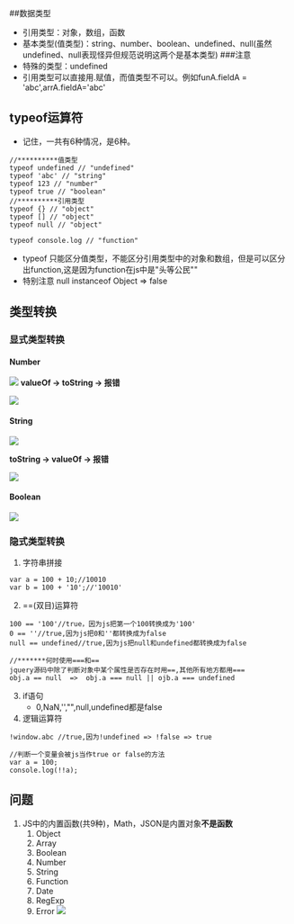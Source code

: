 ##数据类型
- 引用类型：对象，数组，函数
- 基本类型(值类型)：string、number、boolean、undefined、null(虽然undefined、null表现怪异但规范说明这两个是基本类型)
###注意
- 特殊的类型：undefined
- 引用类型可以直接用.赋值，而值类型不可以。例如funA.fieldA = 'abc',arrA.fieldA='abc'

## typeof运算符
- 记住，一共有6种情况，是6种。

````
//**********值类型
typeof undefined // "undefined"
typeof 'abc' // "string"
typeof 123 // "number"
typeof true // "boolean"
//**********引用类型
typeof {} // "object"
typeof [] // "object"
typeof null // "object"

typeof console.log // "function"
````
- typeof 只能区分值类型，不能区分引用类型中的对象和数组，但是可以区分出function,这是因为function在js中是"头等公民""
- 特别注意 null instanceof Object => false

## 类型转换
### 显式类型转换
#### Number
![](https://ws2.sinaimg.cn/large/006tKfTcgy1foccf8m9xpj30s60bqaav.jpg)
**valueOf -> toString -> 报错**

![](https://ws1.sinaimg.cn/large/006tKfTcgy1foccfhbdtaj30dl05z0u3.jpg)

#### String
![](https://ws3.sinaimg.cn/large/006tKfTcgy1foccfu91maj30at05iq3e.jpg)

**toString -> valueOf -> 报错**

![](https://ws1.sinaimg.cn/large/006tKfTcgy1foccg2hhptj30dg05hab4.jpg)

#### Boolean
![](https://ws1.sinaimg.cn/large/006tKfTcgy1foccgo3ffej30ct05laad.jpg)


### 隐式类型转换
1. 字符串拼接

````
var a = 100 + 10;//10010
var b = 100 + '10';//'10010'
````
2. ==(双目)运算符

````
100 == '100'//true，因为js把第一个100转换成为'100'
0 == ''//true,因为js把0和''都转换成为false
null == undefined//true,因为js把null和undefined都转换成为false

//*******何时使用===和==
jquery源码中除了判断对象中某个属性是否存在时用==,其他所有地方都用===
obj.a == null  =>  obj.a === null || ojb.a === undefined
````
3. if语句
   - 0,NaN,'',"",null,undefined都是false
4. 逻辑运算符

````
!window.abc //true,因为!undefined => !false => true

//判断一个变量会被js当作true or false的方法
var a = 100;
console.log(!!a);
````


## 问题
1. JS中的内置函数(共9种)，Math，JSON是内置对象**不是函数**
   1. Object
   2. Array
   3. Boolean
   4. Number
   5. String 
   6. Function
   7. Date
   8. RegExp
   9. Error
![](https://ws4.sinaimg.cn/large/006tNc79gy1fmzt40h3ysj30hr051gm0.jpg)

